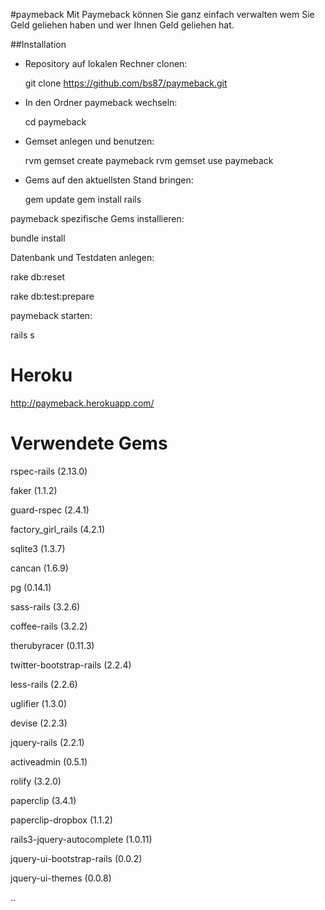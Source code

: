 #paymeback
Mit Paymeback können Sie ganz einfach verwalten wem Sie Geld geliehen haben und wer Ihnen Geld geliehen hat. 


##Installation
* Repository auf lokalen Rechner clonen:

	git clone https://github.com/bs87/paymeback.git

* In den Ordner paymeback wechseln:

	cd paymeback

* Gemset anlegen und benutzen:
	
	rvm gemset create paymeback
 	rvm gemset use paymeback

* Gems auf den aktuellsten Stand bringen:

 	gem update
 	gem install rails

paymeback spezifische Gems installieren:

 bundle install

Datenbank und Testdaten anlegen:

 rake db:reset

 rake db:test:prepare


paymeback starten:

  rails s


Heroku
======
http://paymeback.herokuapp.com/


Verwendete Gems
==========
rspec-rails (2.13.0)

faker (1.1.2)

guard-rspec (2.4.1)

factory_girl_rails (4.2.1)

sqlite3 (1.3.7)

cancan (1.6.9)

pg (0.14.1)

sass-rails (3.2.6)

coffee-rails (3.2.2)

therubyracer (0.11.3)

twitter-bootstrap-rails (2.2.4)

less-rails (2.2.6)

uglifier (1.3.0)

devise (2.2.3)

jquery-rails (2.2.1)

activeadmin (0.5.1)

rolify (3.2.0)

paperclip (3.4.1)

paperclip-dropbox (1.1.2)

rails3-jquery-autocomplete (1.0.11)

jquery-ui-bootstrap-rails (0.0.2)

jquery-ui-themes (0.0.8)

..